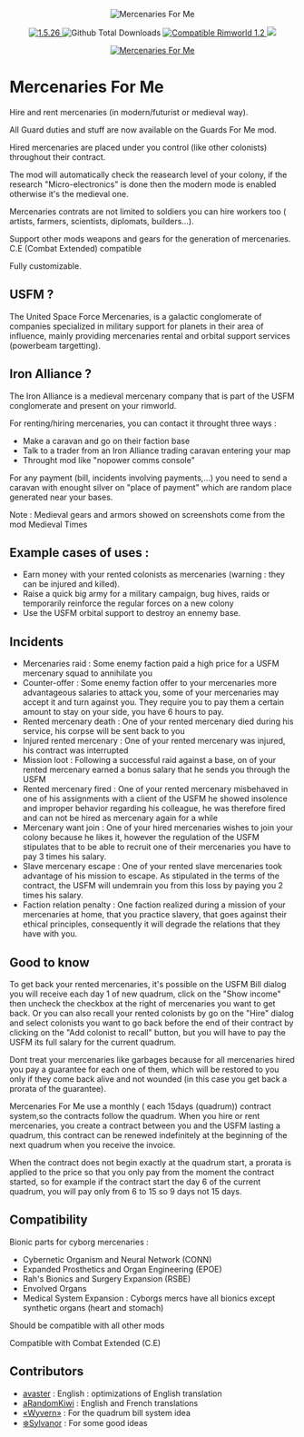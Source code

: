 <p align="center">
    <img src="https://i.imgur.com/eFfaVSh.png" alt="Mercenaries For Me" />
</p>

<p align="center">
	<a href="https://github.com/aRandomKiwi/Mercenaries-For-Me/releases">
		<img src="https://img.shields.io/badge/release-1.5.26-4BC51D.svg?style=flat" alt="1.5.26" />
    </a>
	<img src="https://img.shields.io/github/downloads-pre/aRandomKiwi/Mercenaries-For-Me/total.svg?style=popout-square&color=green" alt="Github Total Downloads" />
	<a href="https://steamcommunity.com/sharedfiles/filedetails/?id=1832318107">
		<img src="https://img.shields.io/badge/RimWorld-1.2-purple.svg?longCache=true&style=plastic)" alt="Compatible Rimworld 1.2" />
    </a>
	<a href="https://steamcommunity.com/sharedfiles/filedetails/?id=1832318107">
		<img src="https://img.shields.io/badge/documentation-%F0%9F%94%8D-blue?style=flat" />
</p>
<p align="center">
    <a href="https://ko-fi.com/arandomkiwi">
        <img src="https://i.imgur.com/j6rtAY1.png" alt="Mercenaries For Me" />
    </a>
</p>

# Mercenaries For Me

Hire and rent mercenaries (in modern/futurist or medieval way).

All Guard duties and stuff are now available on the Guards For Me mod.

Hired mercenaries are placed under you control (like other colonists) throughout their contract.

The mod will automatically check the reasearch level of your colony, if the research "Micro-electronics" is done then the modern mode is enabled otherwise it's the medieval one.


Mercenaries contrats are not limited to soldiers you can hire workers too ( artists, farmers, scientists, diplomats, builders...).

Support other mods weapons and gears for the generation of mercenaries.
C.E (Combat Extended) compatible

Fully customizable.

## USFM ?

The United Space Force Mercenaries, is a galactic conglomerate of companies specialized in military support for planets in their area of influence, mainly providing mercenaries rental and orbital support services (powerbeam targetting).

## Iron Alliance ?

The Iron Alliance is a medieval mercenary company that is part of the USFM conglomerate and present on your rimworld.

For renting/hiring mercenaries, you can contact it throught three ways :
* Make a caravan and go on their faction base
* Talk to a trader from an Iron Alliance trading caravan entering your map
* Throught mod like "nopower comms console"

For any payment (bill, incidents involving payments,...) you need to send a caravan with enought silver on "place of payment" which are random place generated near your bases.

Note : Medieval gears and armors showed on screenshots come from the mod Medieval Times

## Example cases of uses :

* Earn money with your rented colonists as mercenaries (warning : they can be injured and killed).
* Raise a quick big army for a military campaign, bug hives, raids or temporarily reinforce the regular forces on a new colony
* Use the USFM orbital support to destroy an ennemy base.

## Incidents

* Mercenaries raid : Some enemy faction paid a high price for a USFM mercenary squad to annihilate you
* Counter-offer : Some enemy faction offer to your mercenaries more advantageous salaries to attack you, some of your mercenaries may accept it and turn against you. They require you to pay them a certain amount to stay on your side, you have 6 hours to pay.
* Rented mercenary death : One of your rented mercenary died during his service, his corpse will be sent back to you
* Injured rented mercenary : One of your rented mercenary was injured, his contract was interrupted
* Mission loot : Following a successful raid against a base, on of your rented mercenary earned a bonus salary that he sends you through the USFM
* Rented mercenary fired : One of your rented mercenary misbehaved in one of his assignments with a client of the USFM he showed insolence and improper behavior regarding his colleague, he was therefore fired and can not be hired as mercenary again for a while
* Mercenary want join : One of your hired mercenaries wishes to join your colony because he likes it, however the regulation of the USFM stipulates that to be able to recruit one of their mercenaries you have to pay 3 times his salary.
* Slave mercenary escape : One of your rented slave mercenaries took advantage of his mission to escape. As stipulated in the terms of the contract, the USFM will undemrain you from this loss by paying you 2 times his salary.
* Faction relation penalty : One faction realized during a mission of your mercenaries at home, that you practice slavery, that goes against their ethical principles, consequently it will degrade the relations that they have with you.

## Good to know

To get back your rented mercenaries, it's possible on the USFM Bill dialog you will receive each day 1 of new quadrum, click on the "Show income" then uncheck the checkbox at the right of mercenaries you want to get back.
Or you can also recall your rented colonists by go on the "Hire" dialog and select colonists you want to go back before the end of their contract by clicking on the "Add colonist to recall" button, but you will have to pay the USFM its full salary for the current quadrum.

Dont treat your mercenaries like garbages because for all mercenaries hired you pay a guarantee for each one of them, which will be restored to you only if they come back alive and not wounded (in this case you get back a prorata of the guarantee).

Mercenaries For Me use a monthly ( each 15days (quadrum)) contract system,so the contracts follow the quadrum.
When you hire or rent mercenaries, you create a contract between you and the USFM lasting a quadrum, this contract can be renewed indefinitely at the beginning of the next quadrum when you receive the invoice.

When the contract does not begin exactly at the quadrum start, a prorata is applied to the price so that you only pay from the moment the contract started, so for example if the contract start the day 6 of the current quadrum, you will pay only from 6 to 15 so 9 days not 15 days.


## Compatibility

Bionic parts for cyborg mercenaries :
* Cybernetic Organism and Neural Network (CONN)
* Expanded Prosthetics and Organ Engineering (EPOE)
* Rah's Bionics and Surgery Expansion (RSBE)
* Envolved Organs
* Medical System Expansion : Cyborgs mercs have all bionics except synthetic organs (heart and stomach)

Should be compatible with all other mods

Compatible with Combat Extended (C.E)

## Contributors

* [avaster](https://steamcommunity.com/id/gayfemboytwink) : English : optimizations of English translation
* [aRandomKiwi](https://steamcommunity.com/profiles/76561198059955795) : English and French translations
* [«Wyvern»](https://steamcommunity.com/id/badluckwyvern) : For the quadrum bill system idea
* [❄️Sylvanor](https://steamcommunity.com/profiles/76561198000935993) : For some good ideas

